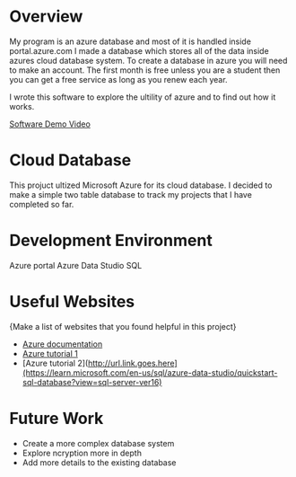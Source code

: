 # Overview

My program is an azure database and most of it is handled inside portal.azure.com I made a database which stores all of the data inside azures cloud database system. To create a database in azure you will need to make an account. The first month is free unless you are a student then you can get a free service as long as you renew each year.

I wrote this software to explore the ultility of azure and to find out how it works.

[Software Demo Video](https://youtu.be/LHm_3WoHwbM)

# Cloud Database

This projuct ultized Microsoft Azure for its cloud database. I decided to make a simple two table database to track my projects that I have completed so far.

# Development Environment

Azure portal
Azure Data Studio
SQL

# Useful Websites

{Make a list of websites that you found helpful in this project}
- [Azure documentation](https://learn.microsoft.com/en-us/azure/?product=popular)
- [Azure tutorial 1](https://learn.microsoft.com/en-us/azure/azure-sql/database/private-endpoint-overview?view=azuresql#how-to-set-up-private-link-for-azure-sql-database)
- [Azure tutorial 2](http://url.link.goes.here](https://learn.microsoft.com/en-us/sql/azure-data-studio/quickstart-sql-database?view=sql-server-ver16)

# Future Work

- Create a more complex database system
- Explore ncryption more in depth
- Add more details to the existing database

